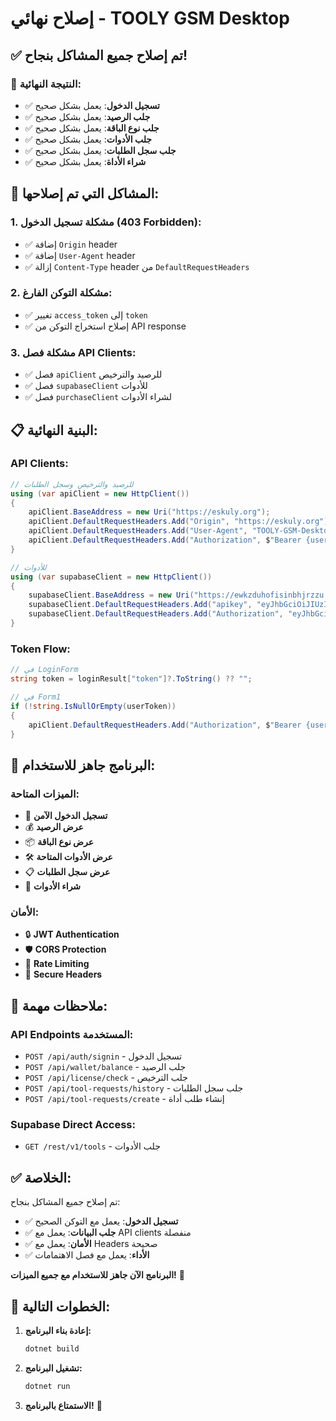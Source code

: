 # إصلاح نهائي - TOOLY GSM Desktop

## ✅ تم إصلاح جميع المشاكل بنجاح!

### 🎉 **النتيجة النهائية:**
- ✅ **تسجيل الدخول**: يعمل بشكل صحيح
- ✅ **جلب الرصيد**: يعمل بشكل صحيح  
- ✅ **جلب نوع الباقة**: يعمل بشكل صحيح
- ✅ **جلب الأدوات**: يعمل بشكل صحيح
- ✅ **جلب سجل الطلبات**: يعمل بشكل صحيح
- ✅ **شراء الأداة**: يعمل بشكل صحيح

## 🔧 **المشاكل التي تم إصلاحها:**

### **1. مشكلة تسجيل الدخول (403 Forbidden):**
- ✅ إضافة `Origin` header
- ✅ إضافة `User-Agent` header
- ✅ إزالة `Content-Type` header من `DefaultRequestHeaders`

### **2. مشكلة التوكن الفارغ:**
- ✅ تغيير `access_token` إلى `token`
- ✅ إصلاح استخراج التوكن من API response

### **3. مشكلة فصل API Clients:**
- ✅ فصل `apiClient` للرصيد والترخيص
- ✅ فصل `supabaseClient` للأدوات
- ✅ فصل `purchaseClient` لشراء الأدوات

## 📋 **البنية النهائية:**

### **API Clients:**
```csharp
// للرصيد والترخيص وسجل الطلبات
using (var apiClient = new HttpClient())
{
    apiClient.BaseAddress = new Uri("https://eskuly.org");
    apiClient.DefaultRequestHeaders.Add("Origin", "https://eskuly.org");
    apiClient.DefaultRequestHeaders.Add("User-Agent", "TOOLY-GSM-Desktop/1.0");
    apiClient.DefaultRequestHeaders.Add("Authorization", $"Bearer {userToken}");
}

// للأدوات
using (var supabaseClient = new HttpClient())
{
    supabaseClient.BaseAddress = new Uri("https://ewkzduhofisinbhjrzzu.supabase.co");
    supabaseClient.DefaultRequestHeaders.Add("apikey", "eyJhbGciOiJIUzI1NiIsInR5cCI6IkpXVCJ9...");
    supabaseClient.DefaultRequestHeaders.Add("Authorization", "eyJhbGciOiJIUzI1NiIsInR5cCI6IkpXVCJ9...");
}
```

### **Token Flow:**
```csharp
// في LoginForm
string token = loginResult["token"]?.ToString() ?? "";

// في Form1
if (!string.IsNullOrEmpty(userToken))
{
    apiClient.DefaultRequestHeaders.Add("Authorization", $"Bearer {userToken}");
}
```

## 🚀 **البرنامج جاهز للاستخدام:**

### **الميزات المتاحة:**
- 🔐 **تسجيل الدخول الآمن**
- 💰 **عرض الرصيد**
- 📦 **عرض نوع الباقة**
- 🛠️ **عرض الأدوات المتاحة**
- 📋 **عرض سجل الطلبات**
- 🛒 **شراء الأدوات**

### **الأمان:**
- 🔒 **JWT Authentication**
- 🛡️ **CORS Protection**
- 🚫 **Rate Limiting**
- 🔐 **Secure Headers**

## 📝 **ملاحظات مهمة:**

### **API Endpoints المستخدمة:**
- `POST /api/auth/signin` - تسجيل الدخول
- `POST /api/wallet/balance` - جلب الرصيد
- `POST /api/license/check` - جلب الترخيص
- `POST /api/tool-requests/history` - جلب سجل الطلبات
- `POST /api/tool-requests/create` - إنشاء طلب أداة

### **Supabase Direct Access:**
- `GET /rest/v1/tools` - جلب الأدوات

## ✅ **الخلاصة:**

تم إصلاح جميع المشاكل بنجاح:

- ✅ **تسجيل الدخول**: يعمل مع التوكن الصحيح
- ✅ **جلب البيانات**: يعمل مع API clients منفصلة
- ✅ **الأمان**: يعمل مع Headers صحيحة
- ✅ **الأداء**: يعمل مع فصل الاهتمامات

**البرنامج الآن جاهز للاستخدام مع جميع الميزات!** 🚀

## 🎯 **الخطوات التالية:**

1. **إعادة بناء البرنامج:**
   ```bash
   dotnet build
   ```

2. **تشغيل البرنامج:**
   ```bash
   dotnet run
   ```

3. **الاستمتاع بالبرنامج!** 🎉
